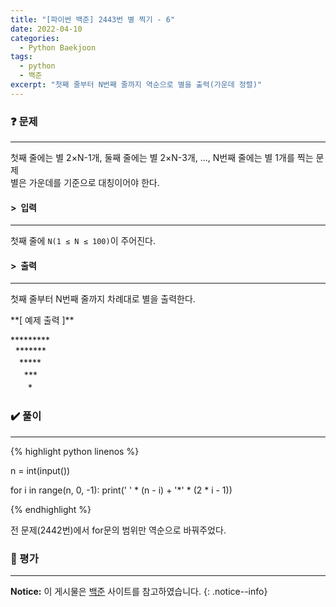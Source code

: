 ```yaml
---
title: "[파이썬 백준] 2443번 별 찍기 - 6"
date: 2022-04-10
categories:
  - Python Baekjoon
tags:
  - python
  - 백준
excerpt: "첫째 줄부터 N번째 줄까지 역순으로 별을 출력(가운데 정렬)"
---
```


### ❓ 문제

---

첫째 줄에는 별 2×N-1개, 둘째 줄에는 별 2×N-3개, ..., N번째 줄에는 별 1개를 찍는 문제<br>
별은 가운데를 기준으로 대칭이어야 한다.<br>


#### > &nbsp;입력

---

첫째 줄에 `N(1 ≤ N ≤ 100)`이 주어진다.<br>


#### > &nbsp;출력

---

첫째 줄부터 N번째 줄까지 차례대로 별을 출력한다.<br>

<div class="notice" markdown="1">
**[ 예제 출력 ]**

\*\*\*\*\*\*\*\*\*<br>
&nbsp;&nbsp;\*\*\*\*\*\*\*<br>
　\*\*\*\*\*<br>
　&nbsp;&nbsp;\*\*\*<br>
　　\*
</div>


### ✔️ 풀이

---

{% highlight python linenos %}

n = int(input())

for i in range(n, 0, -1):
    print(' ' * (n - i) + '*' * (2 * i - 1))

{% endhighlight %}

전 문제(2442번)에서 for문의 범위만 역순으로 바꿔주었다.

### 💬 평가

---



**Notice:** 이 게시물은 [백준](https://www.acmicpc.net/problem/2443) 사이트를 참고하였습니다.
{: .notice--info}
